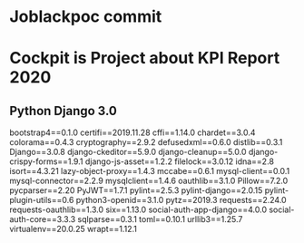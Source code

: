# Joblackpoc commit
# Cockpit is Project about KPI Report 2020
## Python Django 3.0 
bootstrap4==0.1.0
certifi==2019.11.28
cffi==1.14.0
chardet==3.0.4
colorama==0.4.3
cryptography==2.9.2
defusedxml==0.6.0
distlib==0.3.1
Django==3.0.8
django-ckeditor==5.9.0
django-cleanup==5.0.0
django-crispy-forms==1.9.1
django-js-asset==1.2.2
filelock==3.0.12
idna==2.8
isort==4.3.21
lazy-object-proxy==1.4.3
mccabe==0.6.1
mysql-client==0.0.1
mysql-connector==2.2.9
mysqlclient==1.4.6
oauthlib==3.1.0
Pillow==7.2.0
pycparser==2.20
PyJWT==1.7.1
pylint==2.5.3
pylint-django==2.0.15
pylint-plugin-utils==0.6
python3-openid==3.1.0
pytz==2019.3
requests==2.24.0
requests-oauthlib==1.3.0
six==1.13.0
social-auth-app-django==4.0.0
social-auth-core==3.3.3
sqlparse==0.3.1
toml==0.10.1
urllib3==1.25.7
virtualenv==20.0.25
wrapt==1.12.1
